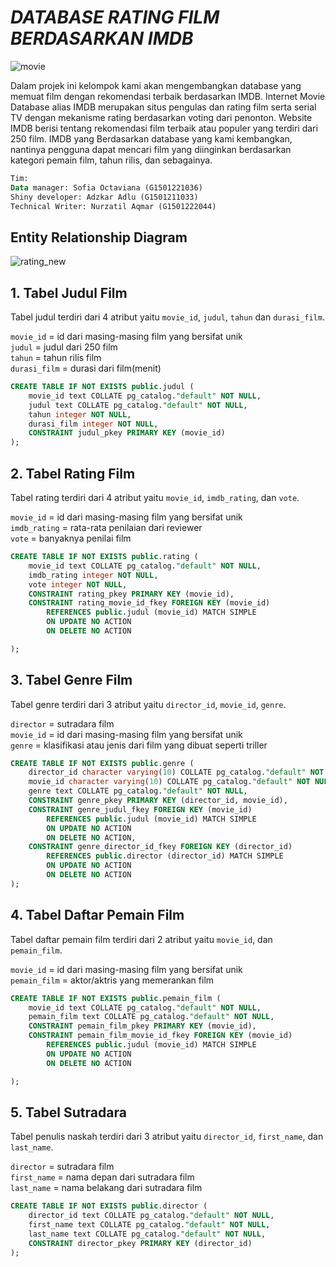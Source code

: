# *DATABASE RATING FILM BERDASARKAN IMDB* 
![movie](https://user-images.githubusercontent.com/125889903/220244275-5e26e547-c6f1-4e5a-ae71-779bac691ed6.png)

Dalam projek ini kelompok kami akan mengembangkan database yang memuat film dengan rekomendasi terbaik berdasarkan IMDB. Internet Movie Database alias IMDB merupakan situs pengulas dan rating film serta serial TV dengan mekanisme rating berdasarkan voting dari penonton. Website IMDB berisi tentang rekomendasi film terbaik atau populer yang terdiri dari 250 film. IMDB yang 
Berdasarkan database yang kami kembangkan, nantinya pengguna dapat mencari film yang diinginkan berdasarkan kategori pemain film, tahun rilis, dan sebagainya.

```sql
Tim:
Data manager: Sofia Octaviana (G1501221036)
Shiny developer: Adzkar Adlu (G1501211033)
Technical Writer: Nurzatil Aqmar (G1501222044)
```

## Entity Relationship Diagram

![rating_new](https://user-images.githubusercontent.com/125889903/221503018-4e6b78bb-15ab-4a35-8803-2d90f8cec8d6.png)


## 1. Tabel Judul Film
Tabel judul terdiri dari 4 atribut yaitu `movie_id`, `judul`, `tahun` dan `durasi_film`.

`movie_id` = id dari masing-masing film yang bersifat unik <br /> 
`judul` = judul dari 250 film <br /> 
`tahun` = tahun rilis film <br /> 
`durasi_film` = durasi dari film(menit) <br /> 

```sql 
CREATE TABLE IF NOT EXISTS public.judul (
    movie_id text COLLATE pg_catalog."default" NOT NULL,
    judul text COLLATE pg_catalog."default" NOT NULL,
    tahun integer NOT NULL,
    durasi_film integer NOT NULL,
    CONSTRAINT judul_pkey PRIMARY KEY (movie_id)
);
```

## 2. Tabel Rating Film 
Tabel rating terdiri dari 4 atribut yaitu `movie_id`, `imdb_rating`, dan `vote`.

`movie_id` = id dari masing-masing film yang bersifat unik <br /> 
`imdb_rating` = rata-rata penilaian dari reviewer <br /> 
`vote` = banyaknya penilai film <br /> 

```sql
CREATE TABLE IF NOT EXISTS public.rating (
    movie_id text COLLATE pg_catalog."default" NOT NULL,
    imdb_rating integer NOT NULL,
    vote integer NOT NULL,
    CONSTRAINT rating_pkey PRIMARY KEY (movie_id),
    CONSTRAINT rating_movie_id_fkey FOREIGN KEY (movie_id)
        REFERENCES public.judul (movie_id) MATCH SIMPLE
        ON UPDATE NO ACTION
        ON DELETE NO ACTION

);
```

## 3. Tabel Genre Film
Tabel genre terdiri dari 3 atribut yaitu `director_id`, `movie_id`, `genre`.

`director` = sutradara film <br />
`movie_id` = id dari masing-masing film yang bersifat unik <br />
`genre` = klasifikasi atau jenis dari film yang dibuat seperti triller <br />
```sql
CREATE TABLE IF NOT EXISTS public.genre (
    director_id character varying(10) COLLATE pg_catalog."default" NOT NULL,
    movie_id character varying(10) COLLATE pg_catalog."default" NOT NULL,
    genre text COLLATE pg_catalog."default" NOT NULL,
    CONSTRAINT genre_pkey PRIMARY KEY (director_id, movie_id),
    CONSTRAINT genre_judul_fkey FOREIGN KEY (movie_id)
        REFERENCES public.judul (movie_id) MATCH SIMPLE
        ON UPDATE NO ACTION
        ON DELETE NO ACTION,
    CONSTRAINT genre_director_id_fkey FOREIGN KEY (director_id)
        REFERENCES public.director (director_id) MATCH SIMPLE
        ON UPDATE NO ACTION
        ON DELETE NO ACTION
);
```

## 4. Tabel Daftar Pemain Film
Tabel daftar pemain film terdiri dari 2 atribut yaitu `movie_id`, dan `pemain_film`.

`movie_id` = id dari masing-masing film yang bersifat unik <br />
`pemain_film` = aktor/aktris yang memerankan film <br />
```sql
CREATE TABLE IF NOT EXISTS public.pemain_film (
    movie_id text COLLATE pg_catalog."default" NOT NULL,
    pemain_film text COLLATE pg_catalog."default" NOT NULL,
    CONSTRAINT pemain_film_pkey PRIMARY KEY (movie_id),
    CONSTRAINT pemain_film_movie_id_fkey FOREIGN KEY (movie_id)
        REFERENCES public.judul (movie_id) MATCH SIMPLE
        ON UPDATE NO ACTION
        ON DELETE NO ACTION

);
```

## 5. Tabel Sutradara
Tabel penulis naskah terdiri dari 3 atribut yaitu `director_id`, `first_name`, dan `last_name`.

`director` = sutradara film <br />
`first_name` = nama depan dari sutradara film <br />
`last_name` = nama belakang dari sutradara film <br />
```sql
CREATE TABLE IF NOT EXISTS public.director (
    director_id text COLLATE pg_catalog."default" NOT NULL,
    first_name text COLLATE pg_catalog."default" NOT NULL,
    last_name text COLLATE pg_catalog."default" NOT NULL,
    CONSTRAINT director_pkey PRIMARY KEY (director_id)
);
```
